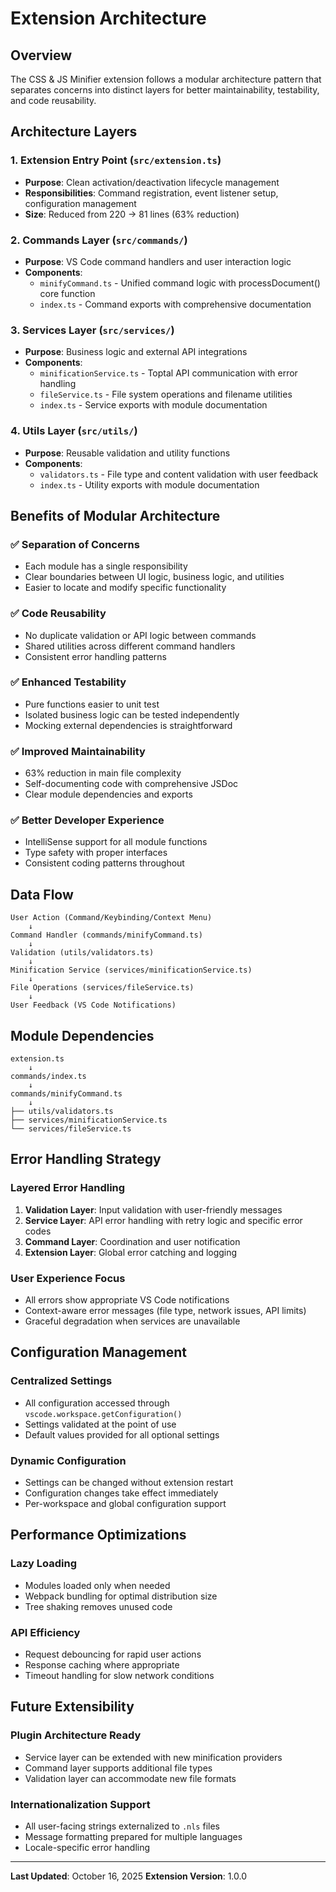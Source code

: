 # Extension Architecture

## Overview

The CSS & JS Minifier extension follows a modular architecture pattern that separates concerns into distinct layers for better maintainability, testability, and code reusability.

## Architecture Layers

### 1. Extension Entry Point (`src/extension.ts`)
- **Purpose**: Clean activation/deactivation lifecycle management
- **Responsibilities**: Command registration, event listener setup, configuration management
- **Size**: Reduced from 220 → 81 lines (63% reduction)

### 2. Commands Layer (`src/commands/`)
- **Purpose**: VS Code command handlers and user interaction logic
- **Components**:
  - `minifyCommand.ts` - Unified command logic with processDocument() core function
  - `index.ts` - Command exports with comprehensive documentation

### 3. Services Layer (`src/services/`)
- **Purpose**: Business logic and external API integrations
- **Components**:
  - `minificationService.ts` - Toptal API communication with error handling
  - `fileService.ts` - File system operations and filename utilities
  - `index.ts` - Service exports with module documentation

### 4. Utils Layer (`src/utils/`)
- **Purpose**: Reusable validation and utility functions
- **Components**:
  - `validators.ts` - File type and content validation with user feedback
  - `index.ts` - Utility exports with module documentation

## Benefits of Modular Architecture

### ✅ Separation of Concerns
- Each module has a single responsibility
- Clear boundaries between UI logic, business logic, and utilities
- Easier to locate and modify specific functionality

### ✅ Code Reusability
- No duplicate validation or API logic between commands
- Shared utilities across different command handlers
- Consistent error handling patterns

### ✅ Enhanced Testability
- Pure functions easier to unit test
- Isolated business logic can be tested independently
- Mocking external dependencies is straightforward

### ✅ Improved Maintainability
- 63% reduction in main file complexity
- Self-documenting code with comprehensive JSDoc
- Clear module dependencies and exports

### ✅ Better Developer Experience
- IntelliSense support for all module functions
- Type safety with proper interfaces
- Consistent coding patterns throughout

## Data Flow

```
User Action (Command/Keybinding/Context Menu)
    ↓
Command Handler (commands/minifyCommand.ts)
    ↓
Validation (utils/validators.ts)
    ↓
Minification Service (services/minificationService.ts)
    ↓
File Operations (services/fileService.ts)
    ↓
User Feedback (VS Code Notifications)
```

## Module Dependencies

```
extension.ts
    ↓
commands/index.ts
    ↓
commands/minifyCommand.ts
    ↓
├── utils/validators.ts
├── services/minificationService.ts
└── services/fileService.ts
```

## Error Handling Strategy

### Layered Error Handling
1. **Validation Layer**: Input validation with user-friendly messages
2. **Service Layer**: API error handling with retry logic and specific error codes
3. **Command Layer**: Coordination and user notification
4. **Extension Layer**: Global error catching and logging

### User Experience Focus
- All errors show appropriate VS Code notifications
- Context-aware error messages (file type, network issues, API limits)
- Graceful degradation when services are unavailable

## Configuration Management

### Centralized Settings
- All configuration accessed through `vscode.workspace.getConfiguration()`
- Settings validated at the point of use
- Default values provided for all optional settings

### Dynamic Configuration
- Settings can be changed without extension restart
- Configuration changes take effect immediately
- Per-workspace and global configuration support

## Performance Optimizations

### Lazy Loading
- Modules loaded only when needed
- Webpack bundling for optimal distribution size
- Tree shaking removes unused code

### API Efficiency
- Request debouncing for rapid user actions
- Response caching where appropriate
- Timeout handling for slow network conditions

## Future Extensibility

### Plugin Architecture Ready
- Service layer can be extended with new minification providers
- Command layer supports additional file types
- Validation layer can accommodate new file formats

### Internationalization Support
- All user-facing strings externalized to `.nls` files
- Message formatting prepared for multiple languages
- Locale-specific error handling

---

**Last Updated**: October 16, 2025
**Extension Version**: 1.0.0